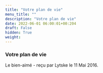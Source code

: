```yaml
---
title: "Votre plan de vie"
menu_title: ""
description: "Votre plan de vie"
date: 2022-06-01 06:00:01+00:204
draft: False
hidden: True
weight:
---
```

### Votre plan de vie

Le bien-aimé - reçu par  Lytske le 11 Mai 2016.



